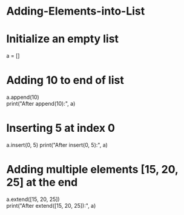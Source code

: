 # Adding-Elements-into-List
# Initialize an empty list
a = []

# Adding 10 to end of list
a.append(10)  
print("After append(10):", a)  

# Inserting 5 at index 0
a.insert(0, 5)
print("After insert(0, 5):", a) 

# Adding multiple elements  [15, 20, 25] at the end
a.extend([15, 20, 25])  
print("After extend([15, 20, 25]):", a)
